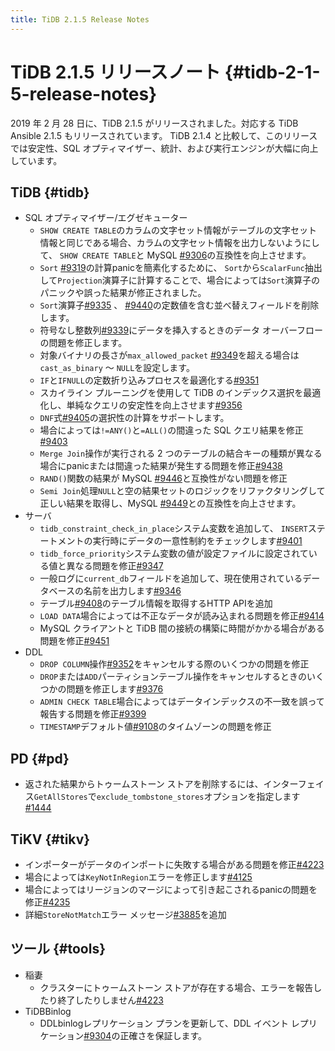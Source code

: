 ```yaml
---
title: TiDB 2.1.5 Release Notes
---
```


# TiDB 2.1.5 リリースノート {#tidb-2-1-5-release-notes}

2019 年 2 月 28 日に、TiDB 2.1.5 がリリースされました。対応する TiDB Ansible 2.1.5 もリリースされています。 TiDB 2.1.4 と比較して、このリリースでは安定性、SQL オプティマイザー、統計、および実行エンジンが大幅に向上しています。

## TiDB {#tidb}

-   SQL オプティマイザー/エグゼキューター
    -   `SHOW CREATE TABLE`のカラムの文字セット情報がテーブルの文字セット情報と同じである場合、カラムの文字セット情報を出力しないようにして、 `SHOW CREATE TABLE`と MySQL [#9306](https://github.com/pingcap/tidb/pull/9306)の互換性を向上させます。
    -   `Sort` [#9319](https://github.com/pingcap/tidb/pull/9319)の計算panicを簡素化するために、 `Sort`から`ScalarFunc`抽出して`Projection`演算子に計算することで、場合によっては`Sort`演算子のパニックや誤った結果が修正されました。
    -   `Sort`演算子[#9335](https://github.com/pingcap/tidb/pull/9335) 、 [#9440](https://github.com/pingcap/tidb/pull/9440)の定数値を含む並べ替えフィールドを削除します。
    -   符号なし整数列[#9339](https://github.com/pingcap/tidb/pull/9339)にデータを挿入するときのデータ オーバーフローの問題を修正します。
    -   対象バイナリの長さが`max_allowed_packet` [#9349](https://github.com/pingcap/tidb/pull/9349)を超える場合は`cast_as_binary` ～ `NULL`を設定します。
    -   `IF`と`IFNULL`の定数折り込みプロセスを最適化する[#9351](https://github.com/pingcap/tidb/pull/9351)
    -   スカイライン プルーニングを使用して TiDB のインデックス選択を最適化し、単純なクエリの安定性を向上させます[#9356](https://github.com/pingcap/tidb/pull/9356)
    -   `DNF`式[#9405](https://github.com/pingcap/tidb/pull/9405)の選択性の計算をサポートします。
    -   場合によっては`!=ANY()`と`=ALL()`の間違った SQL クエリ結果を修正[#9403](https://github.com/pingcap/tidb/pull/9403)
    -   `Merge Join`操作が実行される 2 つのテーブルの結合キーの種類が異なる場合にpanicまたは間違った結果が発生する問題を修正[#9438](https://github.com/pingcap/tidb/pull/9438)
    -   `RAND()`関数の結果が MySQL [#9446](https://github.com/pingcap/tidb/pull/9446)と互換性がない問題を修正
    -   `Semi Join`処理`NULL`と空の結果セットのロジックをリファクタリングして正しい結果を取得し、MySQL [#9449](https://github.com/pingcap/tidb/pull/9449)との互換性を向上させます。
-   サーバ
    -   `tidb_constraint_check_in_place`システム変数を追加して、 `INSERT`ステートメントの実行時にデータの一意性制約をチェックします[#9401](https://github.com/pingcap/tidb/pull/9401)
    -   `tidb_force_priority`システム変数の値が設定ファイルに設定されている値と異なる問題を修正[#9347](https://github.com/pingcap/tidb/pull/9347)
    -   一般ログに`current_db`フィールドを追加して、現在使用されているデータベースの名前を出力します[#9346](https://github.com/pingcap/tidb/pull/9346)
    -   テーブル[#9408](https://github.com/pingcap/tidb/pull/9408)のテーブル情報を取得するHTTP APIを追加
    -   `LOAD DATA`場合によっては不正なデータが読み込まれる問題を修正[#9414](https://github.com/pingcap/tidb/pull/9414)
    -   MySQL クライアントと TiDB 間の接続の構築に時間がかかる場合がある問題を修正[#9451](https://github.com/pingcap/tidb/pull/9451)
-   DDL
    -   `DROP COLUMN`操作[#9352](https://github.com/pingcap/tidb/pull/9352)をキャンセルする際のいくつかの問題を修正
    -   `DROP`または`ADD`パーティションテーブル操作をキャンセルするときのいくつかの問題を修正します[#9376](https://github.com/pingcap/tidb/pull/9376)
    -   `ADMIN CHECK TABLE`場合によってはデータインデックスの不一致を誤って報告する問題を修正[#9399](https://github.com/pingcap/tidb/pull/9399)
    -   `TIMESTAMP`デフォルト値[#9108](https://github.com/pingcap/tidb/pull/9108)のタイムゾーンの問題を修正

## PD {#pd}

-   返された結果からトゥームストーン ストアを削除するには、インターフェイス`GetAllStores`で`exclude_tombstone_stores`オプションを指定します[#1444](https://github.com/pingcap/pd/pull/1444)

## TiKV {#tikv}

-   インポーターがデータのインポートに失敗する場合がある問題を修正[#4223](https://github.com/tikv/tikv/pull/4223)
-   場合によっては`KeyNotInRegion`エラーを修正します[#4125](https://github.com/tikv/tikv/pull/4125)
-   場合によってはリージョンのマージによって引き起こされるpanicの問題を修正[#4235](https://github.com/tikv/tikv/pull/4235)
-   詳細`StoreNotMatch`エラー メッセージ[#3885](https://github.com/tikv/tikv/pull/3885)を追加

## ツール {#tools}

-   稲妻
    -   クラスターにトゥームストーン ストアが存在する場合、エラーを報告したり終了したりしません[#4223](https://github.com/tikv/tikv/pull/4223)
-   TiDBBinlog
    -   DDLbinlogレプリケーション プランを更新して、DDL イベント レプリケーション[#9304](https://github.com/pingcap/tidb/issues/9304)の正確さを保証します。
